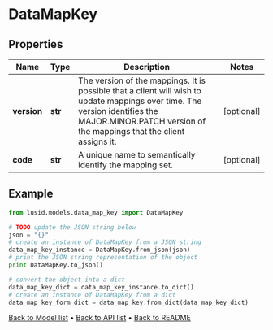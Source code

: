 # DataMapKey


## Properties
Name | Type | Description | Notes
------------ | ------------- | ------------- | -------------
**version** | **str** | The version of the mappings. It is possible that a client will wish to update mappings over time. The version identifies the MAJOR.MINOR.PATCH version  of the mappings that the client assigns it. | [optional] 
**code** | **str** | A unique name to semantically identify the mapping set. | [optional] 

## Example

```python
from lusid.models.data_map_key import DataMapKey

# TODO update the JSON string below
json = "{}"
# create an instance of DataMapKey from a JSON string
data_map_key_instance = DataMapKey.from_json(json)
# print the JSON string representation of the object
print DataMapKey.to_json()

# convert the object into a dict
data_map_key_dict = data_map_key_instance.to_dict()
# create an instance of DataMapKey from a dict
data_map_key_form_dict = data_map_key.from_dict(data_map_key_dict)
```
[Back to Model list](../README.md#documentation-for-models) &#8226; [Back to API list](../README.md#documentation-for-api-endpoints) &#8226; [Back to README](../README.md)


